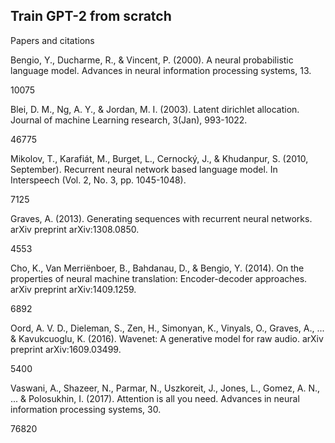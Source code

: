 ## Train GPT-2 from scratch

Papers and citations

Bengio, Y., Ducharme, R., & Vincent, P. (2000). A neural probabilistic language model. Advances in neural information processing systems, 13.

10075 

Blei, D. M., Ng, A. Y., & Jordan, M. I. (2003). Latent dirichlet allocation. Journal of machine Learning research, 3(Jan), 993-1022.

46775 

Mikolov, T., Karafiát, M., Burget, L., Cernocký, J., & Khudanpur, S. (2010, September). Recurrent neural network based language model. In Interspeech (Vol. 2, No. 3, pp. 1045-1048).

7125

Graves, A. (2013). Generating sequences with recurrent neural networks. arXiv preprint arXiv:1308.0850.

4553


Cho, K., Van Merriënboer, B., Bahdanau, D., & Bengio, Y. (2014). On the properties of neural machine translation: Encoder-decoder approaches. arXiv preprint arXiv:1409.1259.

6892

Oord, A. V. D., Dieleman, S., Zen, H., Simonyan, K., Vinyals, O., Graves, A., ... & Kavukcuoglu, K. (2016). Wavenet: A generative model for raw audio. arXiv preprint arXiv:1609.03499.

5400

Vaswani, A., Shazeer, N., Parmar, N., Uszkoreit, J., Jones, L., Gomez, A. N., ... & Polosukhin, I. (2017). Attention is all you need. Advances in neural information processing systems, 30.

76820
